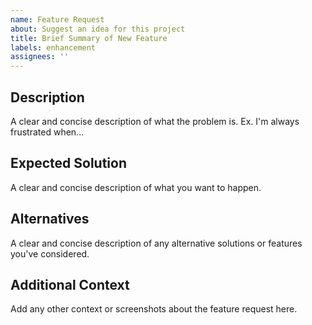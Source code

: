 ```yaml
---
name: Feature Request
about: Suggest an idea for this project
title: Brief Summary of New Feature
labels: enhancement
assignees: ''
---
```


## Description

A clear and concise description of what the problem is. Ex. I'm always frustrated when...

## Expected Solution

A clear and concise description of what you want to happen.

## Alternatives

A clear and concise description of any alternative solutions or features you've considered.

## Additional Context

Add any other context or screenshots about the feature request here.

